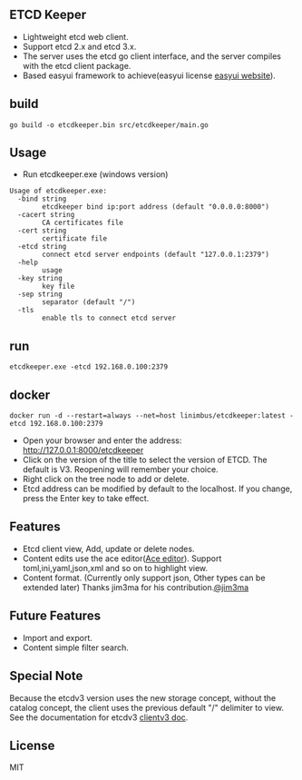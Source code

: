 ## ETCD Keeper
* Lightweight etcd web client.
* Support etcd 2.x and etcd 3.x.
* The server uses the etcd go client interface, and the server compiles with the etcd client package.
* Based easyui framework to achieve(easyui license [easyui website](http://www.jeasyui.com)).

## build
```
go build -o etcdkeeper.bin src/etcdkeeper/main.go
```

## Usage
* Run etcdkeeper.exe (windows version)
```
Usage of etcdkeeper.exe:
  -bind string
        etcdkeeper bind ip:port address (default "0.0.0.0:8000")
  -cacert string
        CA certificates file
  -cert string
        certificate file
  -etcd string
        connect etcd server endpoints (default "127.0.0.1:2379")
  -help
        usage
  -key string
        key file
  -sep string
        separator (default "/")
  -tls
        enable tls to connect etcd server
```

## run
```
etcdkeeper.exe -etcd 192.168.0.100:2379
```

## docker
```
docker run -d --restart=always --net=host linimbus/etcdkeeper:latest -etcd 192.168.0.100:2379
```

* Open your browser and enter the address: http://127.0.0.1:8000/etcdkeeper
* Click on the version of the title to select the version of ETCD. The default is V3. Reopening will remember your choice.
* Right click on the tree node to add or delete.
* Etcd address can be modified by default to the localhost. If you change, press the Enter key to take effect.

## Features
* Etcd client view, Add, update or delete nodes.
* Content edits use the ace editor([Ace editor](https://ace.c9.io)). Support toml,ini,yaml,json,xml and so on to highlight view.
* Content format. (Currently only support json, Other types can be extended later) Thanks jim3ma for his contribution.[@jim3ma]( https://github.com/jim3ma)

## Future Features
* Import and export.
* Content simple filter search.

## Special Note
Because the etcdv3 version uses the new storage concept, without the catalog concept, the client uses the previous default "/" delimiter to view. See the documentation for etcdv3 [clientv3 doc](https://godoc.org/github.com/coreos/etcd/clientv3).

## License
MIT
